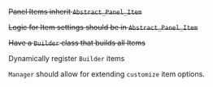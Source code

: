 

<s>Panel Items inherit `Abstract_Panel_Item`</s>

<s>Logic for Item settings should be in `Abstract_Panel_Item`</s>

<s>Have a `Builder` class that builds all Items</s>

Dynamically register `Builder` items

`Manager` should allow for extending `customize` item options. 

